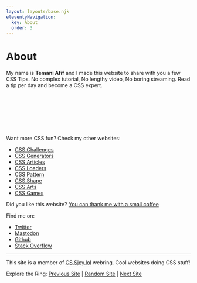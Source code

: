 ```yaml
---
layout: layouts/base.njk
eleventyNavigation:
  key: About
  order: 3
---
```


<h1>About</h1>

My name is **Temani Afif** and I made this website to share with you a few CSS Tips. No complex tutorial, No lengthy video, No boring streaming. Read a tip per day and become a CSS expert.

<script async src="https://media.ethicalads.io/media/client/ethicalads.min.js"></script>
<div class="adaptive" data-ea-publisher="css-challengescom" id="css-tip" data-ea-type="text" style="min-height: 100px;"></div>


Want more CSS fun? Check my other websites:
* [CSS Challenges](https://css-challenges.com/)
* [CSS Generators](https://css-generators.com/)
* [CSS Articles](https://css-articles.com/)
* [CSS Loaders](https://css-loaders.com/)
* [CSS Pattern](https://css-pattern.com/)
* [CSS Shape](https://css-shape.com/)
* [CSS Arts](https://css-only.art/)
* [CSS Games](https://css-games.com/)

Did you like this website? [You can thank me with a small coffee](https://support.temani-afif.com/)


Find me on:
* [Twitter](https://twitter.com/ChallengesCss)
* [Mastodon](https://front-end.social/@css)
* [Github](https://github.com/Afif13/)
* [Stack Overflow](https://stackoverflow.com/users/8620333/temani-afif)


<hr>

This site is a member of [CS.Sjoy.lol](https://cs.sjoy.lol/) webring. Cool websites doing CSS stuff!

Explore the Ring: [Previous Site](https://webri.ng/webring/cssjoy/previous?via=https://css-tip.com) | 
[Random Site](https://webri.ng/webring/cssjoy/random?via=https://css-tip.com) | 
[Next Site](https://webri.ng/webring/cssjoy/next?via=https://css-tip.com)